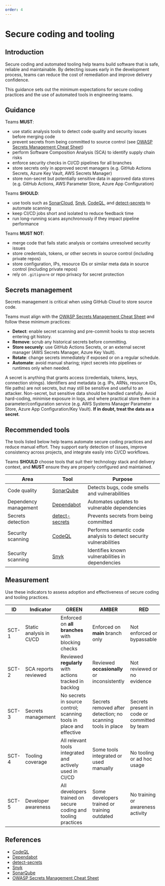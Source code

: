 ```yaml
---
order: 4
---
```


# Secure coding and tooling

## Introduction

Secure coding and automated tooling help teams build software that is safe, reliable and maintainable. By detecting issues early in the development process, teams can reduce the cost of remediation and improve delivery confidence.

This guidance sets out the minimum expectations for secure coding practices and the use of automated tools in engineering teams.

## Guidance

Teams **MUST**:

- use static analysis tools to detect code quality and security issues before merging code
- prevent secrets from being committed to source control (see [OWASP Secrets Management Cheat Sheet][6])
- perform Software Composition Analysis (SCA) to identify supply chain risks
- enforce security checks in CI/CD pipelines for all branches
- store secrets only in approved secret managers (e.g. GitHub Actions Secrets, Azure Key Vault, AWS Secrets Manager)
- store non-secret but potentially sensitive data in approved data stores (e.g. GitHub Actions, AWS Parameter Store, Azure App Configuration)

Teams **SHOULD**:

- use tools such as [SonarCloud][1], [Snyk][2], [CodeQL][3], and [detect-secrets][4] to automate scanning
- keep CI/CD jobs short and isolated to reduce feedback time
- run long-running scans asynchronously if they impact pipeline performance

Teams **MUST NOT**:

- merge code that fails static analysis or contains unresolved security issues
- store credentials, tokens, or other secrets in source control (including private repos)
- store configuration, IPs, resource IDs or similar meta data in source control (including private repos)
- rely on `.gitignore` or repo privacy for secret protection

## Secrets management

Secrets management is critical when using GitHub Cloud to store source code.

Teams must align with the [OWASP Secrets Management Cheat Sheet][6] and follow these minimum practices:

- **Detect**: enable secret scanning and pre-commit hooks to stop secrets entering git history.
- **Remove**: scrub any historical secrets before committing.
- **Store securely**: use GitHub Actions Secrets, or an external secret manager (AWS Secrets Manager, Azure Key Vault).
- **Rotate**: change secrets immediately if exposed or on a regular schedule.
- **Automate**: avoid manual sharing; inject secrets into pipelines or runtimes only when needed.

A secret is anything that grants access (credentials, tokens, keys, connection strings). Identifiers and metadata (e.g. IPs, ARNs, resource IDs, file paths) are not secrets, but may still be sensitive and useful to an attacker. Non-secret, but sensitive data should be handled carefully. Avoid hard-coding, minimise exposure in logs, and where practical store them in a parameter/configuration service (e.g. AWS Systems Manager Parameter Store, Azure App Configuration/Key Vault). **If in doubt, treat the data as a secret**.

## Recommended tools

The tools listed below help teams automate secure coding practices and reduce manual effort. They support early detection of issues, improve consistency across projects, and integrate easily into CI/CD workflows.

Teams **SHOULD** choose tools that suit their technology stack and delivery context, and **MUST** ensure they are properly configured and maintained.

| Area | Tool | Purpose |
| - | - | - |
| Code quality | [SonarQube][1] | Detects bugs, code smells and vulnerabilities |
| Dependency management | [Dependabot][5] | Automates updates to vulnerable dependencies |
| Secrets detection | [detect-secrets][4] | Prevents secrets from being committed |
| Security scanning | [CodeQL][3] | Performs semantic code analysis to detect security vulnerabilities |
| Security scanning | [Snyk][2] | Identifies known vulnerabilities in dependencies |

## Measurement

Use these indicators to assess adoption and effectiveness of secure coding and tooling practices.

| ID | Indicator | GREEN | AMBER | RED |
| - | - | - | - | - |
| SCT-1 | Static analysis in CI/CD | Enforced on **all branches** with blocking checks | Enforced on **main** branch only | Not enforced or bypassable |
| SCT-2 | SCA reports reviewed | Reviewed **regularly** with actions tracked in backlog | Reviewed **occasionally** or inconsistently | Not reviewed or no evidence |
| SCT-3 | Secrets management | No secrets in source control; scanning tools in place and effective | Secrets removed after detection; no scanning tools in place | Secrets present in code or committed by team |
| SCT-4 | Tooling coverage | All relevant tools integrated and actively used in CI/CD | Some tools integrated or used manually | No tooling or ad hoc usage |
| SCT-5 | Developer awareness | All developers trained on secure coding and tooling practices | Some developers trained or training outdated | No training or awareness activity |

## References

- [CodeQL][3]
- [Dependabot][5]
- [detect-secrets][4]
- [Snyk][2]
- [SonarQube][1]
- [OWASP Secrets Management Cheat Sheet][6]

[1]: https://www.sonarsource.com/products/sonarqube
[2]: https://snyk.io
[3]: https://codeql.github.com
[4]: https://github.com/Yelp/detect-secrets
[5]: https://github.com/dependabot
[6]: https://cheatsheetseries.owasp.org/cheatsheets/Secrets_Management_Cheat_Sheet.html
